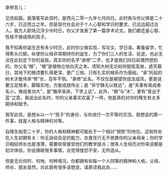承修吾儿：

见信如面。我落笔写此信时，是西元二零一九年七月四日。此时我与你父俱是二十六岁，已近而立之年。但是现代社会对于个人心智和学识的要求，已远远超过古人。我方入职场沉浮少许时日，你父才发表了第一篇学术论文。我们都还是心智、性格不够成熟的孩子。

我不知离你诞生还有多少时日，此时你父做实验、写论文、学日语、筹备留学，忙得焦头烂额。纵使你父母非常期待你的诞生，为了你们三人的生活、前途，也必无法在此刻定下你的诞辰。其实你的名字“承修”二字，也才是我们四日前偶然想到的。你父名“根”，“根”是植物立地向天之本。须知大树无论如何挺拔高耸，遮天蔽日，其地下的根须要扎得更深、更广三倍。只有扎实的根系作为基础，“承”托起的树木才能伟岸“修”长，百年不倒。“承修”此名，不仅仅是期望你成龙成凤，更是说要立足根本，脚踏实地，方能成就伟业；是
“非宁静无以致远”，是“夫事有易成者名小，难成者功大”，是“循序渐进，下学上达”。此外，“根”与“木”，更有“青出于蓝”之意。我说出此名时，你的父亲着实欢喜了一阵，他是真的对你的降生有太多期待和赋予。

我写此信，是想从以一个“孩子”的身份，与你进行一次平等的交流。我想说的第一件事，就是人格与精神的对等。

自降生始至二十岁，你的人格和精神都可能处于一个相对“弱势”的地位。这和你处在人生初期有关：你无自给自足的能力，衣食住行无不依靠你的父亲母亲；你的学识相较师长也是浅薄，需要经常接受他们的教学提点；很多人生经历对你来说都是初次体验，你会搞砸很多事情，会觉得惶恐不安、无所适从。

但是无论何时、何地、何种境况，你都拥有和每一个人同等的精神和人格，父母、师长、朋友皆然。对此我有很多话想说，请原谅我此处……
